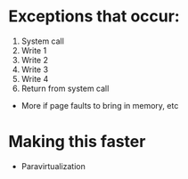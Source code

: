 # Exceptions that occur:
1. System call
2. Write 1
3. Write 2
4. Write 3
5. Write 4
6. Return from system call


- More if page faults to bring in memory, etc

# Making this faster
- Paravirtualization
